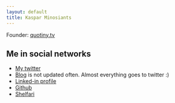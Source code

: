 ```yaml
---
layout: default
title: Kaspar Minosiants
---
```

Founder: [quotiny.tv](http://quotiny.tv "Quotiny")

Me in social networks 
----------------------
- [My twitter](http://www.twitter.com/minosiants "Twitter")
- [Blog](http://torino.minosiants.com/display/~kaspar/blog "Blog") is not updated often. Almost everything goes to twitter :) 
- [Linked-in profile](http://www.linkedin.com/in/kaspar "Linked-In Profile")
- [Github](https://github.com/minosiants "Github") 
- [Shelfari](http://www.shelfari.com/kaspar/shelf "Shelfari")




